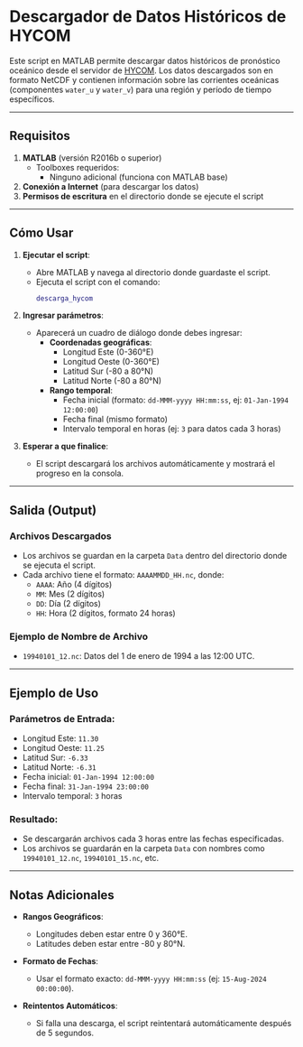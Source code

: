 # Descargador de Datos Históricos de HYCOM

Este script en MATLAB permite descargar datos históricos de pronóstico oceánico desde el servidor de [HYCOM](http://www.hycom.org). Los datos descargados son en formato NetCDF y contienen información sobre las corrientes oceánicas (componentes `water_u` y `water_v`) para una región y período de tiempo específicos.

---

## Requisitos

1. **MATLAB** (versión R2016b o superior)
   - Toolboxes requeridos:
     - Ninguno adicional (funciona con MATLAB base)
2. **Conexión a Internet** (para descargar los datos)
3. **Permisos de escritura** en el directorio donde se ejecute el script

---

## Cómo Usar

1. **Ejecutar el script**:
   - Abre MATLAB y navega al directorio donde guardaste el script.
   - Ejecuta el script con el comando:
     ```matlab
     descarga_hycom
     ```

2. **Ingresar parámetros**:
   - Aparecerá un cuadro de diálogo donde debes ingresar:
     - **Coordenadas geográficas**:
       - Longitud Este (0-360°E)
       - Longitud Oeste (0-360°E)
       - Latitud Sur (-80 a 80°N)
       - Latitud Norte (-80 a 80°N)
     - **Rango temporal**:
       - Fecha inicial (formato: `dd-MMM-yyyy HH:mm:ss`, ej: `01-Jan-1994 12:00:00`)
       - Fecha final (mismo formato)
       - Intervalo temporal en horas (ej: `3` para datos cada 3 horas)

3. **Esperar a que finalice**:
   - El script descargará los archivos automáticamente y mostrará el progreso en la consola.

---

## Salida (Output)

### Archivos Descargados
- Los archivos se guardan en la carpeta `Data` dentro del directorio donde se ejecuta el script.
- Cada archivo tiene el formato: `AAAAMMDD_HH.nc`, donde:
  - `AAAA`: Año (4 dígitos)
  - `MM`: Mes (2 dígitos)
  - `DD`: Día (2 dígitos)
  - `HH`: Hora (2 dígitos, formato 24 horas)


### Ejemplo de Nombre de Archivo
- `19940101_12.nc`: Datos del 1 de enero de 1994 a las 12:00 UTC.

---

## Ejemplo de Uso

### Parámetros de Entrada:
- Longitud Este: `11.30`
- Longitud Oeste: `11.25`
- Latitud Sur: `-6.33`
- Latitud Norte: `-6.31`
- Fecha inicial: `01-Jan-1994 12:00:00`
- Fecha final: `31-Jan-1994 23:00:00`
- Intervalo temporal: `3` horas

### Resultado:
- Se descargarán archivos cada 3 horas entre las fechas especificadas.
- Los archivos se guardarán en la carpeta `Data` con nombres como `19940101_12.nc`, `19940101_15.nc`, etc.

---

## Notas Adicionales

- **Rangos Geográficos**:
  - Longitudes deben estar entre 0 y 360°E.
  - Latitudes deben estar entre -80 y 80°N.

- **Formato de Fechas**:
  - Usar el formato exacto: `dd-MMM-yyyy HH:mm:ss` (ej: `15-Aug-2024 00:00:00`).

- **Reintentos Automáticos**:
  - Si falla una descarga, el script reintentará automáticamente después de 5 segundos.